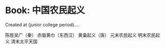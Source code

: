 # Book: 中国农民起义 
Created at (junior college period)....

陈胜吴广（秦）
赤眉黄巾（东西汉）
黄巢起义（唐）
元末农民起义
明末农民起义
清末太平天国